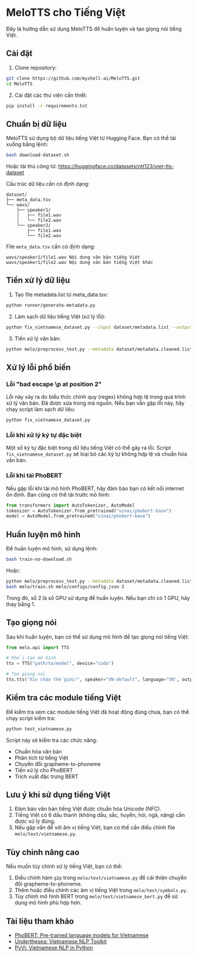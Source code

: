 # MeloTTS cho Tiếng Việt

Đây là hướng dẫn sử dụng MeloTTS để huấn luyện và tạo giọng nói tiếng Việt.

## Cài đặt

1. Clone repository:
```bash
git clone https://github.com/myshell-ai/MeloTTS.git
cd MeloTTS
```

2. Cài đặt các thư viện cần thiết:
```bash
pip install -r requirements.txt
```

## Chuẩn bị dữ liệu

MeloTTS sử dụng bộ dữ liệu tiếng Việt từ Hugging Face. Bạn có thể tải xuống bằng lệnh:

```bash
bash download-dataset.sh
```

Hoặc tải thủ công từ: https://huggingface.co/datasets/ntt123/viet-tts-dataset

Cấu trúc dữ liệu cần có định dạng:
```
dataset/
├── meta_data.tsv
└── wavs/
    ├── speaker1/
    │   ├── file1.wav
    │   └── file2.wav
    └── speaker2/
        ├── file1.wav
        └── file2.wav
```

File `meta_data.tsv` cần có định dạng:
```
wavs/speaker1/file1.wav	Nội dung văn bản tiếng Việt
wavs/speaker1/file2.wav	Nội dung văn bản tiếng Việt khác
```

## Tiền xử lý dữ liệu

1. Tạo file metadata.list từ meta_data.tsv:
```bash
python runner/generate-metadata.py
```

2. Làm sạch dữ liệu tiếng Việt (xử lý lỗi):
```bash
python fix_vietnamese_dataset.py --input dataset/metadata.list --output dataset/metadata.cleaned.list
```

3. Tiền xử lý văn bản:
```bash
python melo/preprocess_text.py --metadata dataset/metadata.cleaned.list --config_path melo/configs/config.json
```

## Xử lý lỗi phổ biến

### Lỗi "bad escape \p at position 2"

Lỗi này xảy ra do biểu thức chính quy (regex) không hợp lệ trong quá trình xử lý văn bản. Đã được sửa trong mã nguồn. Nếu bạn vẫn gặp lỗi này, hãy chạy script làm sạch dữ liệu:

```bash
python fix_vietnamese_dataset.py
```

### Lỗi khi xử lý ký tự đặc biệt

Một số ký tự đặc biệt trong dữ liệu tiếng Việt có thể gây ra lỗi. Script `fix_vietnamese_dataset.py` sẽ loại bỏ các ký tự không hợp lệ và chuẩn hóa văn bản.

### Lỗi khi tải PhoBERT

Nếu gặp lỗi khi tải mô hình PhoBERT, hãy đảm bảo bạn có kết nối internet ổn định. Bạn cũng có thể tải trước mô hình:

```python
from transformers import AutoTokenizer, AutoModel
tokenizer = AutoTokenizer.from_pretrained("vinai/phobert-base")
model = AutoModel.from_pretrained("vinai/phobert-base")
```

## Huấn luyện mô hình

Để huấn luyện mô hình, sử dụng lệnh:

```bash
bash train-no-download.sh
```

Hoặc:

```bash
python melo/preprocess_text.py --metadata dataset/metadata.cleaned.list --config_path melo/configs/config.json
bash melo/train.sh melo/configs/config.json 2
```

Trong đó, số 2 là số GPU sử dụng để huấn luyện. Nếu bạn chỉ có 1 GPU, hãy thay bằng 1.

## Tạo giọng nói

Sau khi huấn luyện, bạn có thể sử dụng mô hình để tạo giọng nói tiếng Việt:

```python
from melo.api import TTS

# Khởi tạo mô hình
tts = TTS("path/to/model", device="cuda")

# Tạo giọng nói
tts.tts("Xin chào thế giới!", speaker="VN-default", language="VN", output_path="output.wav")
```

## Kiểm tra các module tiếng Việt

Để kiểm tra xem các module tiếng Việt đã hoạt động đúng chưa, bạn có thể chạy script kiểm tra:

```bash
python test_vietnamese.py
```

Script này sẽ kiểm tra các chức năng:
- Chuẩn hóa văn bản
- Phân tích từ tiếng Việt
- Chuyển đổi grapheme-to-phoneme
- Tiền xử lý cho PhoBERT
- Trích xuất đặc trưng BERT

## Lưu ý khi sử dụng tiếng Việt

1. Đảm bảo văn bản tiếng Việt được chuẩn hóa Unicode (NFC).
2. Tiếng Việt có 6 dấu thanh (không dấu, sắc, huyền, hỏi, ngã, nặng) cần được xử lý đúng.
3. Nếu gặp vấn đề với âm vị tiếng Việt, bạn có thể cần điều chỉnh file `melo/text/vietnamese.py`.

## Tùy chỉnh nâng cao

Nếu muốn tùy chỉnh xử lý tiếng Việt, bạn có thể:

1. Điều chỉnh hàm `g2p` trong `melo/text/vietnamese.py` để cải thiện chuyển đổi grapheme-to-phoneme.
2. Thêm hoặc điều chỉnh các âm vị tiếng Việt trong `melo/text/symbols.py`.
3. Tùy chỉnh mô hình BERT trong `melo/text/vietnamese_bert.py` để sử dụng mô hình phù hợp hơn.

## Tài liệu tham khảo

- [PhoBERT: Pre-trained language models for Vietnamese](https://github.com/VinAIResearch/PhoBERT)
- [Underthesea: Vietnamese NLP Toolkit](https://github.com/undertheseanlp/underthesea)
- [PyVi: Vietnamese NLP in Python](https://github.com/trungtv/pyvi) 